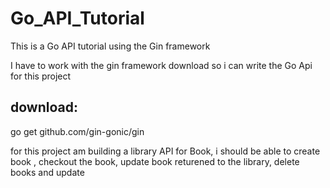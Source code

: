 # Go_API_Tutorial
This is a Go API tutorial using the Gin framework

I have to work with the gin framework download so i can write the Go Api for this project 
## download:
 go get github.com/gin-gonic/gin


 for this project am building a library API for Book,
 i should be able to create book , checkout the book, update book returened to the library, delete books and update
 

